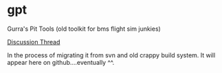 gpt
===

Gurra's Pit Tools (old toolkit for bms flight sim junkies)

[Discussion Thread](http://www.benchmarksims.org/forum/showthread.php?10677-Beta-Release-GPT-(cockpit-texture-extraction-remote-cockpit-control-shm-mirror))

In the process of migrating it from svn and old crappy build system. It will appear here on github....eventually ^^.

